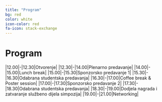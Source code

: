 ```yaml
---
title: "Program"
bg: red
color: white
icon-color: red
fa-icon: stack-exchange
---
```




# Program

|12.00|-|12.30|Otvorenje|
|12.30|-|14.00|Plenarno predavanje|
|14.00|-|15.00|Lunch break|
|15.00|-|15.30|Sponzorsko predavanje 1|
|15.30|-|16.30|Odabrana studentska predavanja|
|16.30|-|17.00|Coffee break & Poster session|
|17.00|-|17.30|Sponzorsko predavanje 2|
|17.30|-|18.30|Odabrana studentska predavanja|
|18.30|-|19.00|Dodjela nagrada i zatvaranje službeno dijela simpozija|
|19.00|-|21.00|Networking|
